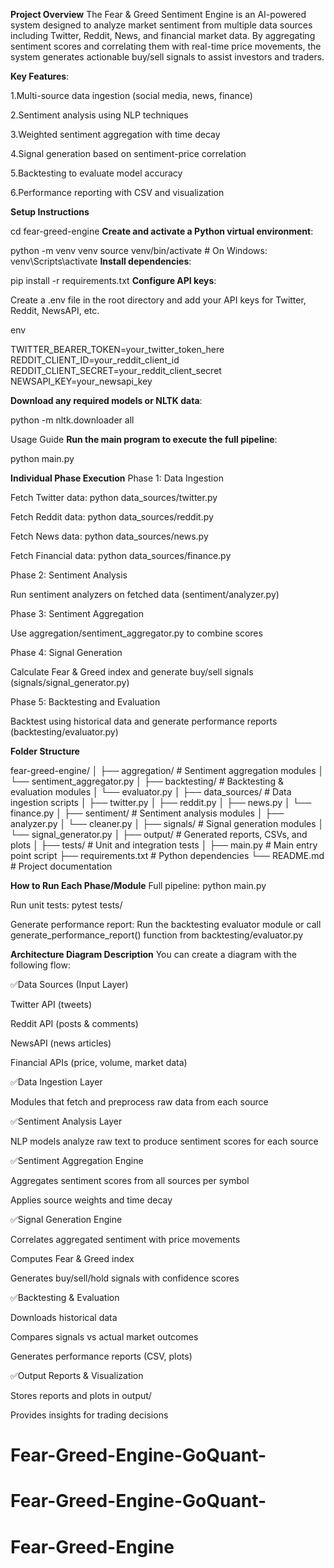 **Project Overview**
The Fear & Greed Sentiment Engine is an AI-powered system designed to analyze market sentiment from multiple data sources including Twitter, Reddit, News, and financial market data. By aggregating sentiment scores and correlating them with real-time price movements, the system generates actionable buy/sell signals to assist investors and traders.

**Key Features**:

1.Multi-source data ingestion (social media, news, finance)

2.Sentiment analysis using NLP techniques

3.Weighted sentiment aggregation with time decay

4.Signal generation based on sentiment-price correlation

5.Backtesting to evaluate model accuracy

6.Performance reporting with CSV and visualization

**Setup Instructions**

cd fear-greed-engine
**Create and activate a Python virtual environment**:


python -m venv venv
source venv/bin/activate     # On Windows: venv\Scripts\activate
**Install dependencies**:


pip install -r requirements.txt
**Configure API keys**:

Create a .env file in the root directory and add your API keys for Twitter, Reddit, NewsAPI, etc.

env

TWITTER_BEARER_TOKEN=your_twitter_token_here
REDDIT_CLIENT_ID=your_reddit_client_id
REDDIT_CLIENT_SECRET=your_reddit_client_secret
NEWSAPI_KEY=your_newsapi_key

**Download any required models or NLTK data**:

python -m nltk.downloader all

Usage Guide
**Run the main program to execute the full pipeline**:

python main.py

**Individual Phase Execution**
Phase 1: Data Ingestion

Fetch Twitter data: python data_sources/twitter.py

Fetch Reddit data: python data_sources/reddit.py

Fetch News data: python data_sources/news.py

Fetch Financial data: python data_sources/finance.py

Phase 2: Sentiment Analysis

Run sentiment analyzers on fetched data (sentiment/analyzer.py)

Phase 3: Sentiment Aggregation

Use aggregation/sentiment_aggregator.py to combine scores

Phase 4: Signal Generation

Calculate Fear & Greed index and generate buy/sell signals (signals/signal_generator.py)

Phase 5: Backtesting and Evaluation

Backtest using historical data and generate performance reports (backtesting/evaluator.py)

**Folder Structure**

fear-greed-engine/
│
├── aggregation/                # Sentiment aggregation modules
│   └── sentiment_aggregator.py
│
├── backtesting/                # Backtesting & evaluation modules
│   └── evaluator.py
│
├── data_sources/               # Data ingestion scripts
│   ├── twitter.py
│   ├── reddit.py
│   ├── news.py
│   └── finance.py
│
├── sentiment/                  # Sentiment analysis modules
│   ├── analyzer.py
│   └── cleaner.py
│
├── signals/                   # Signal generation modules
│   └── signal_generator.py
│
├── output/                    # Generated reports, CSVs, and plots
│
├── tests/                     # Unit and integration tests
│
├── main.py                   # Main entry point script
├── requirements.txt          # Python dependencies
└── README.md                 # Project documentation

**How to Run Each Phase/Module**
Full pipeline: python main.py

Run unit tests: pytest tests/

Generate performance report: Run the backtesting evaluator module or call generate_performance_report() function from backtesting/evaluator.py

**Architecture Diagram Description**
You can create a diagram with the following flow:

✅Data Sources (Input Layer)

Twitter API (tweets)

Reddit API (posts & comments)

NewsAPI (news articles)

Financial APIs (price, volume, market data)

✅Data Ingestion Layer

Modules that fetch and preprocess raw data from each source

✅Sentiment Analysis Layer

NLP models analyze raw text to produce sentiment scores for each source

✅Sentiment Aggregation Engine

Aggregates sentiment scores from all sources per symbol

Applies source weights and time decay

✅Signal Generation Engine

Correlates aggregated sentiment with price movements

Computes Fear & Greed index

Generates buy/sell/hold signals with confidence scores

✅Backtesting & Evaluation

Downloads historical data

Compares signals vs actual market outcomes

Generates performance reports (CSV, plots)

✅Output Reports & Visualization

Stores reports and plots in output/

Provides insights for trading decisions

# Fear-Greed-Engine-GoQuant-
# Fear-Greed-Engine-GoQuant-
# Fear-Greed-Engine
